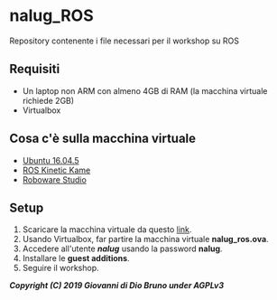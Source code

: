 # nalug_ROS
Repository contenente i file necessari per il workshop su ROS


## Requisiti
* Un laptop non ARM con almeno 4GB di RAM (la macchina virtuale richiede 2GB)
* Virtualbox

## Cosa c'è sulla macchina virtuale
* [Ubuntu 16.04.5](http://releases.ubuntu.com/16.04/)
* [ROS Kinetic Kame](http://wiki.ros.org/kinetic)
* [Roboware Studio](http://www.roboware.me/#/home)

## Setup
1. Scaricare la macchina virtuale da questo [link](https://mega.nz/#!EkdRBQoL!zLqq67t9Mh6iqqFn0-Wt69XrkFbgnisL4S_UER74rD8).
2. Usando Virtualbox, far partire la macchina virtuale **nalug_ros.ova**.
3. Accedere all'utente ***nalug*** usando la password **nalug**.
4. Installare le **guest additions**.
5. Seguire il workshop.




***Copyright (C) 2019 Giovanni di Dio Bruno under AGPLv3***

